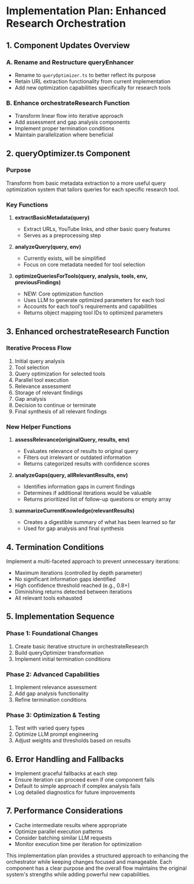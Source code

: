 # Implementation Plan: Enhanced Research Orchestration

## 1. Component Updates Overview

### A. Rename and Restructure queryEnhancer
- Rename to `queryOptimizer.ts` to better reflect its purpose
- Retain URL extraction functionality from current implementation
- Add new optimization capabilities specifically for research tools

### B. Enhance orchestrateResearch Function
- Transform linear flow into iterative approach
- Add assessment and gap analysis components
- Implement proper termination conditions
- Maintain parallelization where beneficial

## 2. queryOptimizer.ts Component

### Purpose
Transform from basic metadata extraction to a more useful query optimization system that tailors queries for each specific research tool.

### Key Functions
1. **extractBasicMetadata(query)**
   - Extract URLs, YouTube links, and other basic query features
   - Serves as a preprocessing step

2. **analyzeQuery(query, env)**
   - Currently exists, will be simplified
   - Focus on core metadata needed for tool selection

3. **optimizeQueriesForTools(query, analysis, tools, env, previousFindings)**
   - NEW: Core optimization function
   - Uses LLM to generate optimized parameters for each tool
   - Accounts for each tool's requirements and capabilities
   - Returns object mapping tool IDs to optimized parameters

## 3. Enhanced orchestrateResearch Function

### Iterative Process Flow
1. Initial query analysis
2. Tool selection
3. Query optimization for selected tools
4. Parallel tool execution
5. Relevance assessment
6. Storage of relevant findings
7. Gap analysis
8. Decision to continue or terminate
9. Final synthesis of all relevant findings

### New Helper Functions

1. **assessRelevance(originalQuery, results, env)**
   - Evaluates relevance of results to original query
   - Filters out irrelevant or outdated information
   - Returns categorized results with confidence scores

2. **analyzeGaps(query, allRelevantResults, env)**
   - Identifies information gaps in current findings
   - Determines if additional iterations would be valuable
   - Returns prioritized list of follow-up questions or empty array

3. **summarizeCurrentKnowledge(relevantResults)**
   - Creates a digestible summary of what has been learned so far
   - Used for gap analysis and final synthesis

## 4. Termination Conditions

Implement a multi-faceted approach to prevent unnecessary iterations:
- Maximum iterations (controlled by depth parameter)
- No significant information gaps identified
- High confidence threshold reached (e.g., 0.8+)
- Diminishing returns detected between iterations
- All relevant tools exhausted

## 5. Implementation Sequence

### Phase 1: Foundational Changes
1. Create basic iterative structure in orchestrateResearch
2. Build queryOptimizer transformation
3. Implement initial termination conditions

### Phase 2: Advanced Capabilities
1. Implement relevance assessment
2. Add gap analysis functionality
3. Refine termination conditions

### Phase 3: Optimization & Testing
1. Test with varied query types
2. Optimize LLM prompt engineering
3. Adjust weights and thresholds based on results

## 6. Error Handling and Fallbacks

- Implement graceful fallbacks at each step
- Ensure iteration can proceed even if one component fails
- Default to simple approach if complex analysis fails
- Log detailed diagnostics for future improvements

## 7. Performance Considerations

- Cache intermediate results where appropriate
- Optimize parallel execution patterns
- Consider batching similar LLM requests
- Monitor execution time per iteration for optimization

This implementation plan provides a structured approach to enhancing the orchestrator while keeping changes focused and manageable. Each component has a clear purpose and the overall flow maintains the original system's strengths while adding powerful new capabilities.